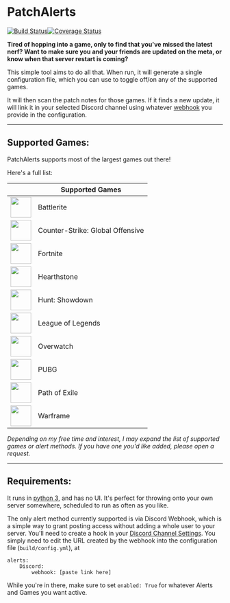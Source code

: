 # PatchAlerts
[![Build Status](https://travis-ci.org/shadowmoose/PatchAlerts.svg?branch=master)](https://travis-ci.org/shadowmoose/PatchAlerts)[![Coverage Status](https://coveralls.io/repos/github/shadowmoose/PatchAlerts/badge.svg?branch=master)](https://coveralls.io/github/shadowmoose/PatchAlerts?branch=master)

**Tired of hopping into a game, only to find that you've missed the latest nerf? Want to make sure you and your friends are updated on the meta, or know when that server restart is coming?**

This simple tool aims to do all that. When run, it will generate a single configuration file, which you can use to toggle off/on any of the supported games. 

It will then scan the patch notes for those games. If it finds a new update, it will link it in your selected Discord channel using whatever [webhook](https://support.discordapp.com/hc/en-us/articles/228383668-Intro-to-Webhooks) you provide in the configuration.


-----------------
## Supported Games:

PatchAlerts supports most of the largest games out there! 

Here's a full list:

|  | Supported Games |
| ----- | ------------- |
| <img src="https://i.imgur.com/dDIezWP.png" width="48"> | Battlerite |
| <img src="https://i.imgur.com/wlhfzUT.png" width="48"> | Counter-Strike: Global Offensive |
| <img src="https://i.imgur.com/9Hz2BnX.png" width="48"> | Fortnite |
| <img src="https://i.imgur.com/fpsVoeK.png" width="48"> | Hearthstone |
| <img src="https://i.imgur.com/SnQ6cRD.png" width="48"> | Hunt: Showdown |
| <img src="https://i.imgur.com/fyMlBLW.png" width="48"> | League of Legends |
| <img src="https://i.imgur.com/Wp2Xlvw.png" width="48"> | Overwatch |
| <img src="https://i.imgur.com/KmmoncG.png" width="48"> | PUBG |
| <img src="https://i.imgur.com/4FYaeCh.png" width="48"> | Path of Exile |
| <img src="http://i.imgur.com/lh5YKoc.png" width="48"> | Warframe |

*Depending on my free time and interest, I may expand the list of supported games or alert methods. If you have one you'd like added, please open a request.*

-----------------


## Requirements:

It runs in [python 3](https://travis-ci.org/shadowmoose/PatchAlerts), and has no UI. It's perfect for throwing onto your own server somewhere, scheduled to run as often as you like. 

The only alert method currently supported is via Discord Webhook, which is a simple way to grant posting access without adding a whole user to your server. You'll need to create a hook in your [Discord Channel Settings](https://support.discordapp.com/hc/en-us/articles/228383668-Intro-to-Webhooks). You simply need to edit the URL created by the webhook into the configuration file (```build/config.yml```), at 
```
alerts: 
    Discord: 
        webhook: [paste link here]
```

While you're in there, make sure to set ```enabled: True``` for whatever Alerts and Games you want active.




